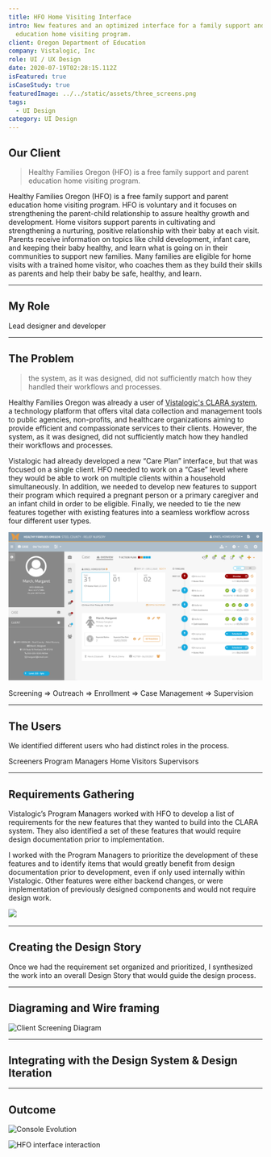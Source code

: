 ```yaml
---
title: HFO Home Visiting Interface
intro: New features and an optimized interface for a family support and parent
  education home visiting program.
client: Oregon Department of Education
company: Vistalogic, Inc
role: UI / UX Design
date: 2020-07-19T02:28:15.112Z
isFeatured: true
isCaseStudy: true
featuredImage: ../../static/assets/three_screens.png
tags:
  - UI Design
category: UI Design
---
```

## Our Client

> Healthy Families Oregon (HFO) is a free family support and parent education home visiting program.

Healthy Families Oregon (HFO) is a free family support and parent education home visiting program. HFO is voluntary and it focuses on strengthening the parent-child relationship to assure healthy growth and development. Home visitors support parents in cultivating and strengthening a nurturing, positive relationship with their baby at each visit. Parents receive information on topics like child development, infant care, and keeping their baby healthy, and learn what is going on in their communities to support new families. Many families are eligible for home visits with a trained home visitor, who coaches them as they build their skills as parents and help their baby be safe, healthy, and learn.

<hr />

## My Role

Lead designer and developer

<hr />

## The Problem

> the system, as it was designed, did not sufficiently match how they handled their workflows and processes.

Healthy Families Oregon was already a user of <a href="https://vistalogic.net/Products/Clara" target="_blank">Vistalogic's CLARA system</a>, a technology platform that offers vital data collection and management tools to public agencies, non-profits, and healthcare organizations aiming to provide efficient and compassionate services to their clients. However, the system, as it was designed, did not sufficiently match how they handled their workflows and processes.

Vistalogic had already developed a new “Care Plan” interface, but that was focused on a single client. HFO needed to work on a “Case” level where they would be able to work on multiple clients within a household simultaneously. In addition, we needed to develop new features to support their program which required a pregnant person or a primary caregiver and an infant child in order to be eligible. Finally, we needed to tie the new features together with existing features into a seamless workflow across four different user types. 

![Case Console](static/assets/test.png "Case Console")

Screening => Outreach => Enrollment => Case Management => Supervision

<hr />

## The Users

We identified different users who had distinct roles in the process.

Screeners
Program Managers
Home Visitors
Supervisors

<hr />

## Requirements Gathering

Vistalogic’s Program Managers worked with HFO to develop a list of requirements for the new features that they wanted to build into the CLARA system. They also identified a set of these features that would require design documentation prior to implementation.

I worked with the Program Managers to prioritize the development of these features and to identify items that would greatly benefit from design documentation prior to development, even if only used internally within Vistalogic. Other features were either backend changes, or were implementation of previously designed components and would not require design work. 

![](/assets/excel_file.png)

<hr />

## Creating the Design Story

Once we had the requirement set organized and prioritized, I synthesized the work into an overall Design Story that would guide the design process.

<hr />

## Diagraming and Wire framing

![Client Screening Diagram](/assets/client_screening_diagram.png "Client Screening Diagram")

<hr />

## Integrating with the Design System & Design Iteration

<hr />

## Outcome

![Console Evolution](assets/console-evolution.png "The evolution of the Clara Console interface over my time at Vistalogic.")

![HFO interface interaction](/assets/hfo-flow.gif "HFO interface interaction")